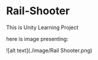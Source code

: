 # Rail-Shooter
This is Unity Learning Project

here is image presenting:

![alt text](./image/Rail Shooter.png)
